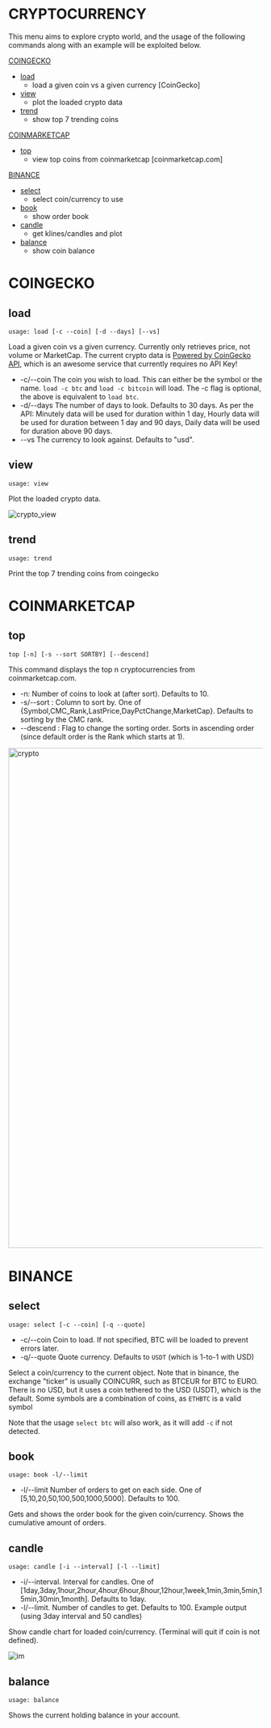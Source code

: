 # CRYPTOCURRENCY

This menu aims to explore crypto world, and the usage of the following commands along with an example will be exploited below.

[COINGECKO](#COINGECKO)
* [load](#load)
  * load a given coin vs a given currency [CoinGecko]
* [view](#view)
  * plot the loaded crypto data
* [trend](#trend)
  * show top 7 trending coins
  
[COINMARKETCAP](#COINMARKETCAP)
* [top](#top)
  * view top coins from coinmarketcap [coinmarketcap.com] 

[BINANCE](#BINANCE)
* [select](#select)
  * select coin/currency to use
* [book](#book)
  * show order book
* [candle](#candle)
  * get klines/candles and plot
* [balance](#balance)
  * show coin balance

# COINGECKO <a name="COINGECKO"></a>
## load  <a name="load"></a>

````
usage: load [-c --coin] [-d --days] [--vs]
````

Load a given coin vs a given currency. Currently only retrieves price, not volume or MarketCap. The current crypto  data is [Powered by CoinGecko API](#https://www.coingecko.com/en), which is an awesome service that currently requires no API Key! 

* -c/--coin The coin you wish to load.  This can either be the symbol or the name.  `load -c btc` and `load -c bitcoin` 
  will load.  The -c flag is optional,  the above is equivalent to `load btc`.
* -d/--days The number of days to look.  Defaults to 30 days.  As per the API: Minutely data will be used for duration within 1 day, 
  Hourly data will be used for duration between 1 day and 90 days, Daily data will be used for duration above 90 days.
* --vs The currency to look against.  Defaults to "usd".


## view  <a name="view"></a>

````
usage: view
````

Plot the loaded crypto data.

![crypto_view](https://user-images.githubusercontent.com/25267873/115787452-20889a80-a3ba-11eb-9216-f7fd1ffc98cf.png)

## trend  <a name="trend"></a>
````
usage: trend
````
Print the top 7 trending coins from coingecko

# COINMARKETCAP <a name="COINMARKETCAP"></a>

## top <a name="top"></a>

````
top [-n] [-s --sort SORTBY] [--descend]
````

This command displays the top n cryptocurrencies from coinmarketcap.com.

* -n: Number of coins to look at (after sort).  Defaults to 10.
* -s/--sort : Column to sort by. One of {Symbol,CMC_Rank,LastPrice,DayPctChange,MarketCap}. Defaults to sorting by the CMC rank.
* --descend : Flag to change the sorting order.  Sorts in ascending order (since default order is the Rank which starts at 1).

<img width="990" alt="crypto" src="https://user-images.githubusercontent.com/25267873/115787544-4746d100-a3ba-11eb-9433-b7cb9142404a.png">

# BINANCE <a name="BINANCE"></a>
## select  <a name="select"></a>

````
usage: select [-c --coin] [-q --quote]
````
* -c/--coin Coin to load. If not specified, BTC will be loaded to prevent errors later.
* -q/--quote  Quote currency.  Defaults to `USDT` (which is 1-to-1 with USD)

Select a coin/currency to the current object.  Note that in binance, the exchange "ticker" is usually COINCURR, such as BTCEUR
for BTC to EURO.  There is no USD, but it uses a coin tethered to the USD (USDT), which is the default.  Some symbols
are a combination of coins, as `ETHBTC` is a valid symbol


Note that the usage `select btc` will also work, as it will add `-c` if not detected.

## book  <a name="book"></a>
````
usage: book -l/--limit 
````
* -l/--limit Number of orders to get on each side.  One of [5,10,20,50,100,500,1000,5000].  Defaults to 100.

Gets and shows the order book for the given coin/currency.  Shows the cumulative amount of orders.

## candle  <a name="candle"></a>
````
usage: candle [-i --interval] [-l --limit]
````
* -i/--interval. Interval for candles.  One of [1day,3day,1hour,2hour,4hour,6hour,8hour,12hour,1week,1min,3min,5min,15min,30min,1month].
  Defaults to 1day.
* -l/--limit.  Number of candles to get.  Defaults to 100.
Example output (using 3day interval and 50 candles)
  
Show candle chart for loaded coin/currency.  (Terminal will quit if coin is not defined).

![im](https://user-images.githubusercontent.com/18151143/116797645-f455d380-aab5-11eb-8dbb-df257425302d.png)

## balance  <a name="balance"></a>
````
usage: balance
````
Shows the current holding balance in your account.
